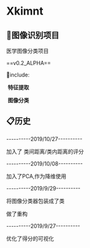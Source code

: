 # Xkimnt

##  :blue_book:图像识别项目

医学图像分类项目

==v0.2_ALPHA== 

:unicorn:include:

​			**特征提取**

​			**图像分类**



## :clipboard:历史

----------2019/10/27----------

加入了 类间距离/类内距离的评分

----------2019/10/08----------

加入了PCA,作为降维使用

----------2019/9/29----------

将图像分类器包装成了类

做了重构

----------2019/9/27----------

优化了得分的可视化

